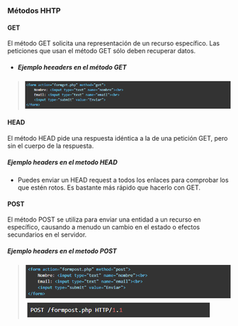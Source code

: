 ### Métodos HHTP

#### GET

El método GET  solicita una representación de un recurso específico. Las peticiones que usan el método GET sólo deben recuperar datos.

- ##### Ejemplo heeaders en el método GET 

> <img src="img/get.png">

#### HEAD

El método HEAD pide una respuesta idéntica a la de una petición GET, pero sin el cuerpo de la respuesta.

##### Ejemplo headers en el metodo HEAD

- Puedes enviar un HEAD request a todos los enlaces para comprobar los que estén rotos. Es bastante más rápido que hacerlo con GET.

#### POST

El método POST se utiliza para enviar una entidad a un recurso en específico, causando a menudo un cambio en el estado o efectos secundarios en el servidor.

##### Ejemplo headers en el metodo POST

> <img src="img/post.png">
> <img src="img/post1.png">
